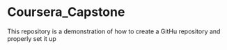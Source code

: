 # Coursera_Capstone
This repository is a demonstration of how to create a GitHu repository and properly set it up

